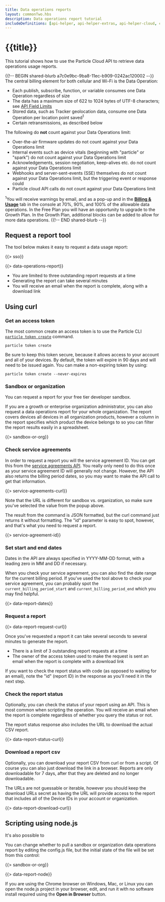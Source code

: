 ```yaml
---
title: Data operations reports
layout: commonTwo.hbs
description: Data operations report tutorial
includeDefinitions: [api-helper, api-helper-extras, api-helper-cloud, chart, stackblitz, zip]
---
```


# {{title}}

This tutorial shows how to use the Particle Cloud API to retrieve data operations usage reports. 

{{!-- BEGIN shared-blurb a7c0e9bc-9ba8-11ec-b909-0242ac120002 --}}
The central billing element for both cellular and Wi-Fi is the Data Operation:

- Each publish, subscribe, function, or variable consumes one Data Operation regardless of size
- The data has a maximum size of 622 to 1024 bytes of UTF-8 characters; see [API Field Limits](/cards/firmware/cloud-functions/overview-of-api-field-limits/)
- Stored data, such as Tracker geolocation data, consume one Data Operation per location point saved<sup>1</sup>
- Certain retransmissions, as described below

The following do **not** count against your Data Operations limit:

- Over-the-air firmware updates do not count against your Data Operations limit
- Internal events such as device vitals (beginning with "particle" or "spark") do not count against your Data Operations limit
- Acknowledgements, session negotiation, keep-alives etc. do not count against your Data Operations limit
- Webhooks and server-sent-events (SSE) themselves do not count against your Data Operations limit, but the triggering event or response could
- Particle cloud API calls do not count against your Data Operations limit

<sup>1</sup>You will receive warnings by email, and as a pop-up and in the [**Billing & Usage**](https://console.particle.io/billing) tab in the console at 70%, 90%, and 100% of the allowable data operations. In the Free Plan you will have an opportunity to upgrade to the Growth Plan. In the Growth Plan, additional blocks can be added to allow for more data operations.
{{!-- END shared-blurb --}}

## Request a report tool

The tool below makes it easy to request a data usage report:

{{> sso}}

{{> data-operations-report}}

- You are limited to three outstanding report requests at a time
- Generating the report can take several minutes
- You will receive an email when the report is complete, along with a download link

## Using curl

### Get an access token

The most common create an access token is to use the Particle CLI [`particle token create`](/reference/developer-tools/cli/#particle-token-create) command. 

```
particle token create
```

Be sure to keep this token secure, because it allows access to your account and all of your devices. By default, the token will expire in 90 days and will need to be issued again. You can make a non-expiring token by using:

```
particle token create --never-expires
```

### Sandbox or organization

You can request a report for your free tier developer sandbox. 

If you are a growth or enterprise organization administrator, you can also request a data operations report for your whole organization. The report covers devices all devices in all organization products, however a column in the report specifies which product the device belongs to so you can filter the report results easily in a spreadsheet.


{{> sandbox-or-org}}


### Check service agreements

In order to request a report you will the service agreement ID. You can get this from the [service agreements API](/reference/device-cloud/api/#service-agreements-and-usage). You really only need to do this once as your service agreement ID will generally not change. However, the API also returns the billing period dates, so you may want to make the API call to get that information.

{{> service-agreements-curl}}

Note that the URL is different for sandbox vs. organization, so make sure you've selected the value from the popup above.

The result from the command is JSON formatted, but the curl command just returns it without formatting. The "id" parameter is easy to spot, however, and that's what you need to request a report.

{{> service-agreement-id}}


### Set start and end dates

Dates in the API are always specified in YYYY-MM-DD format, with a leading zero in MM and DD if necessary. 

When you check your service agreement, you can also find the date range for the current billing period. If you've used the tool above to check your service agreement, you can probably spot the `current_billing_period_start` and `current_billing_period_end` which you may find helpful.

{{> data-report-dates}}


### Request a report

{{> data-report-request-curl}}

Once you've requested a report it can take several seconds to several minutes to generate the report. 

- There is a limit of 3 outstanding report requests at a time
- The owner of the access token used to make the request is sent an email when the report is complete with a download link

If you want to check the report status with code (as opposed to waiting for an email), note the "id" (report ID) in the response as you'll need it in the next step.

### Check the report status

Optionally, you can check the status of your report using an API. This is most common when scripting the operation. You will receive an email when the report is complete regardless of whether you query the status or not.

The report status response also includes the URL to download the actual CSV report.

{{> data-report-status-curl}}


### Download a report csv

Optionally, you can download your report CSV from curl or from a script. Of course you can also just download the link in a browser. Reports are only downloadable for 7 days, after that they are deleted and no longer downloadable.

The URLs are not guessable or iterable, however you should keep the download URLs secret as having the URL will provide access to the report that includes all of the Device IDs in your account or organization.

{{> data-report-download-curl}}

## Scripting using node.js

It's also possible to

You can change whether to pull a sandbox or organization data operations report by editing the config.js file, but the initial state of the file will be set from this control:

{{> sandbox-or-org}}

{{> data-report-node}}

If you are using the Chrome browser on Windows, Mac, or Linux you can open the node.js project in your browser, edit, and run it with no software install required using the **Open in Browser** button.